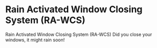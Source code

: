 # Rain Activated Window Closing System (RA-WCS)

Rain Activated Window Closing System (RA-WCS)
Did you close your windows, it might rain soon!
